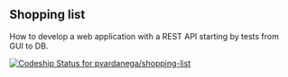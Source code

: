## Shopping list

How to develop a web application with a REST API starting by tests from GUI to DB.

[ ![Codeship Status for pvardanega/shopping-list](https://codeship.com/projects/7a89f840-9d1f-0132-6acc-4ef4301ddd41/status?branch=test)](https://codeship.com/projects/64436)
